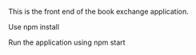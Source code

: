 This is the front end of the book exchange application. 

Use npm install

Run the application using npm start

